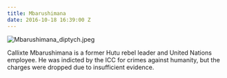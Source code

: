```yaml
---
title: Mbarushimana
date: 2016-10-18 16:39:00 Z
---
```


![Mbarushimana_diptych.jpeg](/uploads/Mbarushimana_diptych.jpeg)

Callixte Mbarushimana is a former Hutu rebel leader and United Nations employee. He was indicted by the ICC for crimes against humanity, but the charges were dropped due to insufficient evidence.